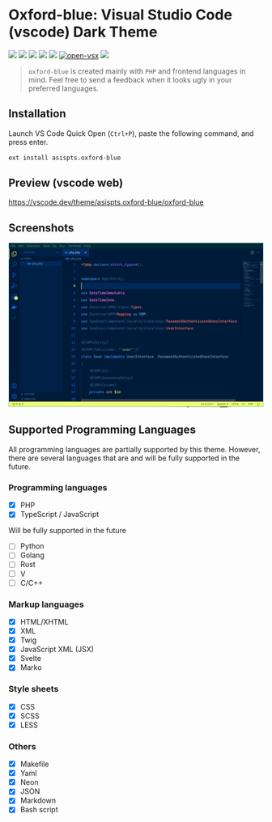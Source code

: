 # Oxford-blue: Visual Studio Code (vscode) Dark Theme

![](https://img.shields.io/github/license/asispts/oxford-blue)
![](https://img.shields.io/github/package-json/dependency-version/asispts/oxford-blue/dev/typescript/master)
[![](https://img.shields.io/visual-studio-marketplace/v/asispts.oxford-blue?label=marketplace)](https://marketplace.visualstudio.com/items?itemName=asispts.oxford-blue)
[![](https://img.shields.io/visual-studio-marketplace/d/asispts.oxford-blue?label=download)](https://marketplace.visualstudio.com/items?itemName=asispts.oxford-blue)
[![](https://img.shields.io/visual-studio-marketplace/i/asispts.oxford-blue)](https://marketplace.visualstudio.com/items?itemName=asispts.oxford-blue)
[![open-vsx](https://img.shields.io/open-vsx/v/asispts/oxford-blue)](https://open-vsx.org/extension/asispts/oxford-blue)
[![](https://img.shields.io/open-vsx/dt/asispts/oxford-blue?label=Download)](https://open-vsx.org/extension/asispts/oxford-blue)


> `oxford-blue` is created mainly with `PHP` and frontend languages in mind.
> Feel free to send a feedback when it looks ugly in your preferred languages.

## Installation
Launch VS Code Quick Open (`Ctrl+P`), paste the following command, and press enter.
```bash
ext install asispts.oxford-blue
```

## Preview (vscode web)
https://vscode.dev/theme/asispts.oxford-blue/oxford-blue


## Screenshots
![preview](preview/preview.png)


## Supported Programming Languages
All programming languages are partially supported by this theme.
However, there are several languages that are and will be fully supported in the future.

### Programming languages
- [x] PHP
- [x] TypeScript / JavaScript

Will be fully supported in the future
- [ ] Python
- [ ] Golang
- [ ] Rust
- [ ] V
- [ ] C/C++

### Markup languages
- [x] HTML/XHTML
- [x] XML
- [x] Twig
- [x] JavaScript XML (JSX)
- [x] Svelte
- [x] Marko

### Style sheets
- [x] CSS
- [x] SCSS
- [x] LESS

### Others
- [x] Makefile
- [x] Yaml
- [x] Neon
- [x] JSON
- [x] Markdown
- [x] Bash script

